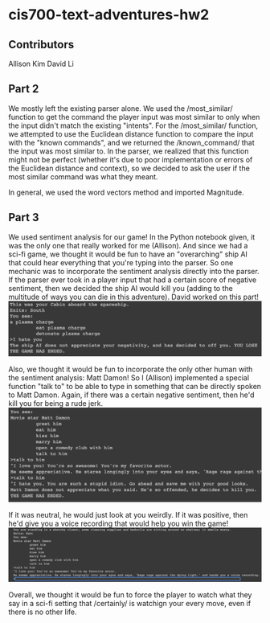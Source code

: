 # cis700-text-adventures-hw2
## Contributors
Allison Kim
David Li

## Part 2
We mostly left the existing parser alone. We used the /most_similar/ function to get the command the player input was most similar to only when the input didn't match the existing "intents". For the /most_similar/ function, we attempted to use the Euclidean distance function to compare the input with the "known commands", and we returned the /known_command/ that the input was most similar to. In the parser, we realized that this function might not be perfect (whether it's due to poor implementation or errors of the Euclidean distance and context), so we decided to ask the user if the most similar command was what they meant.

In general, we used the word vectors method and imported Magnitude.

## Part 3
We used sentiment analysis for our game! In the Python notebook given, it was the only one that really worked for me (Allison). And since we had a sci-fi game, we thought it would be fun to have an "overarching" ship AI that could hear everything that you're typing into the parser. So one mechanic was to incorporate the sentiment analysis directly into the parser. If the parser ever took in a player input that had a certain score of negative sentiment, then we decided the ship AI would kill you (adding to the multitude of ways you can die in this adventure). David worked on this part!
![](shipAI.png)

Also, we thought it would be fun to incorporate the only other human with the sentiment analysis: Matt Damon! So I (Allison) implemented a special function "talk to" to be able to type in something that can be directly spoken to Matt Damon. Again, if there was a certain negative sentiment, then he'd kill you for being a rude jerk. 
![](mattDamon_negative.png)

If it was neutral, he would just look at you weirdly. If it was positive, then he'd give you a voice recording that would help you win the game!
![](mattDamon_positive.png)

Overall, we thought it would be fun to force the player to watch what they say in a sci-fi setting that /certainly/ is watchign your every move, even if there is no other life.
